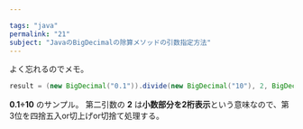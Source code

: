 ```yaml
---

tags: "java"
permalink: "21"
subject: "JavaのBigDecimalの除算メソッドの引数指定方法"
---
```


よく忘れるのでメモ。

```java
result = (new BigDecimal("0.1")).divide(new BigDecimal("10"), 2, BigDecimal.ROUND_HALF_UP)
```

**0.1÷10** のサンプル。
第二引数の **2** は**小数部分を2桁表示**という意味なので、第3位を四捨五入or切上げor切捨て処理する。
